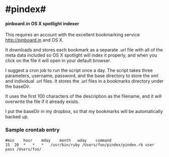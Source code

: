 #pindex#
========

#### pinboard.in OS X spotlight indexer ####

This requires an account with the excellent bookmarking service http://pinboard.in and OS X.

It downloads and stores each bookmark as a separate .url file with all of the meta data included so OS X spotlight will index it properly, and when you click on the file it will open in your default browser.

I suggest a cron job to run the script once a day. The script takes three parameters, username, password, and the base directory to store the xml and individual .url files.  It stores the .url files in a bookmarks directory under the baseDir.

It uses the first 100 characters of the description as the filename, and it will overwrite the file if it already exists.

I put the baseDir in my dropbox, so that my bookmarks will be automatically backed up.

### Sample crontab entry ###
	#min	hour	mday	month	wday	command
	15	20	*	*	*	/usr/bin/ruby /Users/foo/pindex/pindex.rb user pass /Users/foo/

